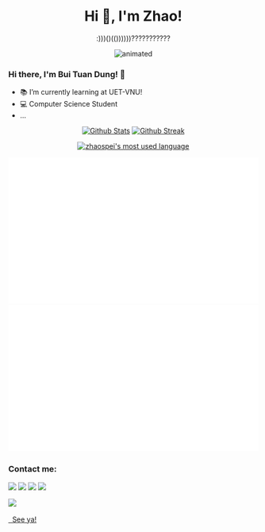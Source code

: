 <h1 align="center">Hi 👋, I'm Zhao!</h1>

<p align="center">:)))()(())))))???????????</p> 

<p align="center">
  <img src="https://user-images.githubusercontent.com/48708971/199606417-6b92039e-002f-4ecd-82e1-401283c19481.gif" alt="animated" />
</p>


### Hi there, I'm Bui Tuan Dung! 🌱 

- 📚 I’m currently learning at UET-VNU!
- 💻 Computer Science Student
- ...

<p align="center">
    <a href="https://github.com/zhaospei"><img width="48%" alt="Github Stats" src="https://github-readme-stats.vercel.app/api?username=zhaospei&theme=flag-india&show_icons=true&hide_border=true"></a>
    <a href="https://github.com/zhaospei"><img width="48%" alt="Github Streak" src="https://github-readme-streak-stats.herokuapp.com?user=zhaospei&theme=flag-india&hide_border=true"></a>
</p>

<p align="center">
  <a href="https://github.com/zhaospei">
    <img
      src="https://github-readme-stats.vercel.app/api/top-langs/?username=zhaospei&layout=compact&theme=flag-india"
      alt="zhaospei's most used language"
      width="50%"
    />
  </a>
</p>

<p align="center">
<img src="https://github.com/zhaospei/github-stats/blob/master/generated/overview.svg">
<img src="https://github.com/zhaospei/github-stats/blob/master/generated/languages.svg">
</p>


### Contact me:

<div>
  <a href=mailto:dungbuit1k28@gmail.com target="_blank"><img src="https://img.shields.io/badge/Gmail-D14836?style=for-the-badge&logo=gmail&logoColor=white" target="_blank"></a>
  <a href="https://www.reddit.com/user/Dugile_" target="_blank"><img src="https://img.shields.io/badge/Reddit-FF4500?style=for-the-badge&logo=reddit&logoColor=white" target="_blank"></a>
  <a href="https://www.linkedin.com/in/dungbuituan/" target="_blank"><img src="https://img.shields.io/badge/LinkedIn-0077B5?style=for-the-badge&logo=linkedin&logoColor=white" target="_blank"></a>
  <a href="https://wa.me/012345678"><img src="https://img.shields.io/badge/WhatsApp-25D366?style=for-the-badge&logo=whatsapp&logoColor=white">
</div>

![](https://komarev.com/ghpvc/?username=zhaospei&color=orange&style=for-the-badge)


&nbsp;&nbsp;See ya!
